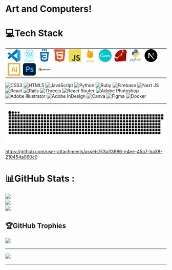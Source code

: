
<h1>Art and Computers!</h1>


  # 💻Tech Stack
<div>
<table>
  <tr>
  <td>
  <img src="https://github.com/devicons/devicon/blob/master/icons/vscode/vscode-original.svg" title="React" alt="React" width="40" height="40"/>&nbsp;
  <img src="https://github.com/devicons/devicon/blob/master/icons/react/react-original-wordmark.svg" title="React" alt="React" width="40" height="40"/>&nbsp;
  <img src="https://github.com/devicons/devicon/blob/master/icons/css3/css3-plain-wordmark.svg"  title="CSS3" alt="CSS" width="40" height="40"/>&nbsp;
  <img src="https://github.com/devicons/devicon/blob/master/icons/html5/html5-original.svg" title="HTML5" alt="HTML" width="40" height="40"/>&nbsp;
  <img src="https://github.com/devicons/devicon/blob/master/icons/javascript/javascript-original.svg" title="JavaScript" alt="JavaScript" width="40" height="40"/>&nbsp;
  <img src="https://github.com/devicons/devicon/blob/master/icons/firebase/firebase-plain-wordmark.svg" title="Firebase" alt="Firebase" width="40" height="40"/>&nbsp;
  <img src="https://github.com/devicons/devicon/blob/master/icons/canva/canva-original.svg" title="Firebase" alt="Firebase" width="40" height="40"/>&nbsp;
  <img src="https://github.com/devicons/devicon/blob/master/icons/ruby/ruby-original.svg" title="Firebase" alt="Firebase" width="40" height="40"/>&nbsp;
  <img src="https://github.com/devicons/devicon/blob/master/icons/python/python-original-wordmark.svg" title="Firebase" alt="Firebase" width="40" height="40"/>&nbsp;
   <img src="https://github.com/devicons/devicon/blob/master/icons/nextjs/nextjs-original.svg" title="Firebase" alt="Firebase" width="40" height="40"/>&nbsp;
   <img src="https://github.com/devicons/devicon/blob/master/icons/illustrator/illustrator-line.svg" title="Firebase" alt="Firebase" width="40" height="40"/>&nbsp;
   <img src="https://github.com/devicons/devicon/blob/master/icons/photoshop/photoshop-original.svg" title="Firebase" alt="Firebase" width="40" height="40"/>&nbsp;
   <img src="https://github.com/devicons/devicon/blob/master/icons/blender/blender-original-wordmark.svg" title="Firebase" alt="Firebase" width="40" height="40"/>&nbsp;
  </td>
  </tr>
</table>


![CSS3](https://img.shields.io/badge/css3-%231572B6.svg?style=for-the-badge&logo=css3&logoColor=white) ![HTML5](https://img.shields.io/badge/html5-%23E34F26.svg?style=for-the-badge&logo=html5&logoColor=white) ![JavaScript](https://img.shields.io/badge/javascript-%23323330.svg?style=for-the-badge&logo=javascript&logoColor=%23F7DF1E) ![Python](https://img.shields.io/badge/python-3670A0?style=for-the-badge&logo=python&logoColor=ffdd54) ![Ruby](https://img.shields.io/badge/ruby-%23CC342D.svg?style=for-the-badge&logo=ruby&logoColor=white) ![Firebase](https://img.shields.io/badge/firebase-%23039BE5.svg?style=for-the-badge&logo=firebase) ![Next JS](https://img.shields.io/badge/Next-black?style=for-the-badge&logo=next.js&logoColor=white) ![React](https://img.shields.io/badge/react-%2320232a.svg?style=for-the-badge&logo=react&logoColor=%2361DAFB) ![Rails](https://img.shields.io/badge/rails-%23CC0000.svg?style=for-the-badge&logo=ruby-on-rails&logoColor=white) ![Threejs](https://img.shields.io/badge/threejs-black?style=for-the-badge&logo=three.js&logoColor=white) ![React Router](https://img.shields.io/badge/React_Router-CA4245?style=for-the-badge&logo=react-router&logoColor=white) ![Adobe Photoshop](https://img.shields.io/badge/adobephotoshop-%2331A8FF.svg?style=for-the-badge&logo=adobephotoshop&logoColor=white) ![Adobe Illustrator](https://img.shields.io/badge/adobeillustrator-%23FF9A00.svg?style=for-the-badge&logo=adobeillustrator&logoColor=white) ![Adobe InDesign](https://img.shields.io/badge/Adobe%20InDesign-49021F?style=for-the-badge&logo=adobeindesign&logoColor=white) ![Canva](https://img.shields.io/badge/Canva-%2300C4CC.svg?style=for-the-badge&logo=Canva&logoColor=white) 	![Figma](https://img.shields.io/badge/figma-%23F24E1E.svg?style=for-the-badge&logo=figma&logoColor=white) ![Docker](https://img.shields.io/badge/docker-%230db7ed.svg?style=for-the-badge&logo=docker&logoColor=white)
</div>
<hr>

![snake animation](https://github.com/AnnaVi11arrea1/AnnaVi11arrea1/blob/output/github-contribution-grid-snake2.svg)



  

https://github.com/user-attachments/assets/53a33886-e4ee-45a7-ba38-210454a060c0






<!--
**AnnaVi11arrea1/AnnaVi11arrea1** is a ✨ _special_ ✨ repository because its `README.md` (this file) appears on your GitHub profile.-->




# 📊GitHub Stats :
![](https://github-readme-stats.vercel.app/api?username=AnnaVi11arrea1&theme=chartreuse-dark&hide_border=true&include_all_commits=false&count_private=false)<br/>
![](https://github-readme-streak-stats.herokuapp.com/?user=AnnaVi11arrea1&theme=chartreuse-dark&hide_border=true)<br/>
![](https://github-readme-stats.vercel.app/api/top-langs/?username=AnnaVi11arrea1&theme=chartreuse-dark&hide_border=true&include_all_commits=false&count_private=false&layout=compact)

## 🏆GitHub Trophies
![](https://github-trophies.vercel.app/?username=AnnaVi11arrea1&theme=matrix&no-frame=true&no-bg=false&margin-w=4)

---
[![](https://visitcount.itsvg.in/api?id=AnnaVi11arrea1&icon=9&color=9)](https://visitcount.itsvg.in)


<hr>


